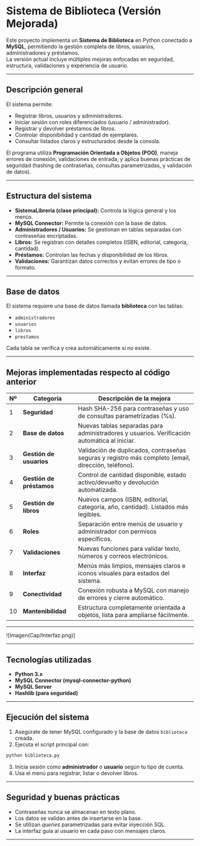 #  Sistema de Biblioteca (Versión Mejorada)

Este proyecto implementa un **Sistema de Biblioteca** en Python conectado a **MySQL**, permitiendo la gestión completa de libros, usuarios, administradores y préstamos.  
La versión actual incluye múltiples mejoras enfocadas en seguridad, estructura, validaciones y experiencia de usuario.

---

##  Descripción general

El sistema permite:
- Registrar libros, usuarios y administradores.
- Iniciar sesión con roles diferenciados (usuario / administrador).
- Registrar y devolver préstamos de libros.
- Controlar disponibilidad y cantidad de ejemplares.
- Consultar listados claros y estructurados desde la consola.

El programa utiliza **Programación Orientada a Objetos (POO)**, maneja errores de conexión, validaciones de entrada, y aplica buenas prácticas de seguridad (hashing de contraseñas, consultas parametrizadas, y validación de datos).

---

##  Estructura del sistema

- **SistemaLibreria (clase principal):** Controla la lógica general y los menús.
- **MySQL Connector:** Permite la conexión con la base de datos.
- **Administradores / Usuarios:** Se gestionan en tablas separadas con contraseñas encriptadas.
- **Libros:** Se registran con detalles completos (ISBN, editorial, categoría, cantidad).
- **Préstamos:** Controlan las fechas y disponibilidad de los libros.
- **Validaciones:** Garantizan datos correctos y evitan errores de tipo o formato.

---

##  Base de datos

El sistema requiere una base de datos llamada **biblioteca** con las tablas:
- `administradores`
- `usuarios`
- `libros`
- `prestamos`

Cada tabla se verifica y crea automáticamente si no existe.

---

##  Mejoras implementadas respecto al código anterior

| Nº | Categoría | Descripción de la mejora |
|----|------------|--------------------------|
| 1 | **Seguridad** | Hash SHA-256 para contraseñas y uso de consultas parametrizadas (%s). |
| 2 | **Base de datos** | Nuevas tablas separadas para administradores y usuarios. Verificación automática al iniciar. |
| 3 | **Gestión de usuarios** | Validación de duplicados, contraseñas seguras y registro más completo (email, dirección, teléfono). |
| 4 | **Gestión de préstamos** | Control de cantidad disponible, estado activo/devuelto y devolución automatizada. |
| 5 | **Gestión de libros** | Nuevos campos (ISBN, editorial, categoría, año, cantidad). Listados más legibles. |
| 6 | **Roles** | Separación entre menús de usuario y administrador con permisos específicos. |
| 7 | **Validaciones** | Nuevas funciones para validar texto, números y correos electrónicos. |
| 8 | **Interfaz** | Menús más limpios, mensajes claros e iconos visuales para estados del sistema. |
| 9 | **Conectividad** | Conexión robusta a MySQL con manejo de errores y cierre automático. |
| 10 | **Mantenibilidad** | Estructura completamente orientada a objetos, lista para ampliarse fácilmente. |

---

![Imagen(Cap/Interfaz.png)]



---
##  Tecnologías utilizadas

- **Python 3.x**
- **MySQL Connector (mysql-connector-python)**
- **MySQL Server**
- **Hashlib (para seguridad)**

---

##  Ejecución del sistema

1. Asegúrate de tener MySQL configurado y la base de datos `biblioteca` creada.
2. Ejecuta el script principal con:

```bash
python biblioteca.py
```

3. Inicia sesión como **administrador** o **usuario** según tu tipo de cuenta.
4. Usa el menú para registrar, listar o devolver libros.

---

##  Seguridad y buenas prácticas

- Contraseñas nunca se almacenan en texto plano.
- Los datos se validan antes de insertarse en la base.
- Se utilizan *queries* parametrizadas para evitar inyección SQL.
- La interfaz guía al usuario en cada paso con mensajes claros.

---




